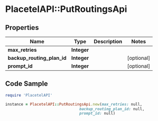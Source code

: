 # PlacetelAPI::PutRoutingsApi

## Properties

Name | Type | Description | Notes
------------ | ------------- | ------------- | -------------
**max_retries** | **Integer** |  | 
**backup_routing_plan_id** | **Integer** |  | [optional] 
**prompt_id** | **Integer** |  | [optional] 

## Code Sample

```ruby
require 'PlacetelAPI'

instance = PlacetelAPI::PutRoutingsApi.new(max_retries: null,
                                 backup_routing_plan_id: null,
                                 prompt_id: null)
```


